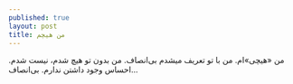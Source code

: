 ```yaml
---
published: true
layout: post
title: من هیچم
---
```

من «هیچی»ام. من با تو تعریف میشدم بی‌انصاف. من بدون تو هیچ شدم، نیست شدم. احساس وجود داشتن ندارم. بی‌انصاف...
